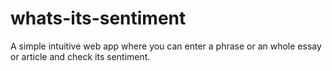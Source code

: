 # whats-its-sentiment
A simple intuitive web app where you can enter a phrase or an whole essay or article and check its sentiment.
